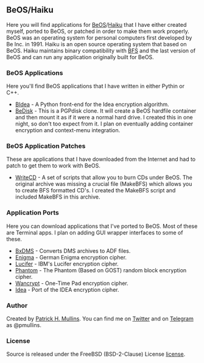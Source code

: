 ## BeOS/Haiku

Here you will find applications for [BeOS](https://en.wikipedia.org/wiki/BeOS)/[Haiku](https://www.haiku-os.org/) that I have either created myself, ported to BeOS, or patched in order to make them work properly. BeOS was an operating system for personal computers first developed by Be Inc. in 1991. Haiku is an open source operating system that based on BeOS. Haiku maintains binary compatibility with [BFS](https://en.wikipedia.org/wiki/Be_File_System) and the last version of BeOS and can run any application originally built for BeOS.

### BeOS Applications

Here you'll find BeOS applications that I have written in either Pythin or C++.

* [BIdea](/applications/bidea) - A Python front-end for the Idea encryption algorithm.
* [BeDisk](/applications/bedisk) - This is a PGPdisk clone. It will create a BeOS hardfile container and then mount it as if it were a normal hard drive. I created this in one night, so don't too expect from it. I plan on eventually adding container encryption and context-menu integration.

### BeOS Application Patches

These are applications that I have downloaded from the Internet and had to patch to get them to work with BeOS.

* [WriteCD](patches/WriteCD) - A set of scripts that allow you to burn CDs under BeOS. The original archive was missing a crucial file (MakeBFS) which allows you to create BFS formatted CD's. I created the MakeBFS script and included MakeBFS in this archive.

### Application Ports

Here you can download applications that I've ported to BeOS. Most of these are Terminal apps. I plan on adding GUI wrapper interfaces to some of these.

* [BxDMS](ports/xDMS) - Converts DMS archives to ADF files.
* [Enigma](ports/benigma) - German Enigma encryption cipher.
* [Lucifer](ports/blucifer) - IBM's Lucifer encryption cipher.
* [Phantom](ports/bphantom) - The Phantom (Based on GOST) random block encryption cipher.
* [Wancrypt](ports/bwancrypt) - One-Time Pad encryption cipher.
* [Idea](ports/idea) - Port of the IDEA encryption cipher.  

### Author
Created by [Patrick H. Mullins](http://www.pmullins.net). You can find me on  [Twitter](https://twitter.com/phmullins) and on [Telegram](https://telegram.org/) as @pmullins.

### License
Source is released under the FreeBSD (BSD-2-Clause) License [license](license.md).
